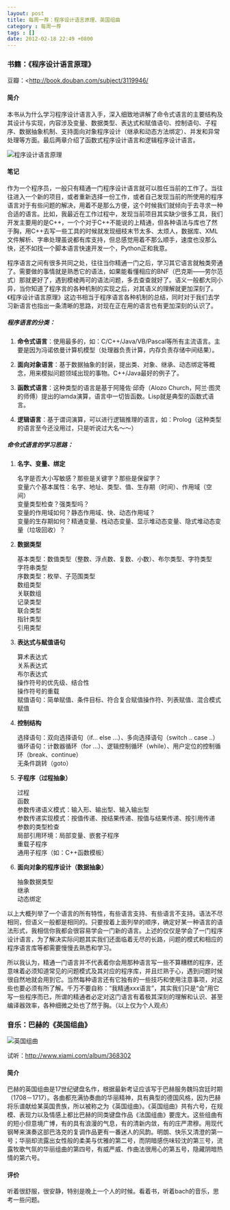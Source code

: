 ```yaml
---
layout: post
title: 每周一荐：程序设计语言原理、英国组曲
category : 每周一荐
tags : []
date: 2012-02-18 22:49 +0800
---
```


### 书籍：《程序设计语言原理》

豆瓣：<http://book.douban.com/subject/3119946/

#### 简介

本书从为什么学习程序设计语言入手，深入细致地讲解了命令式语言的主要结构及其设计与实现，内容涉及变量、数据类型、表达式和赋值语句、控制语句、子程序、数据抽象机制、支持面向对象程序设计（继承和动态方法绑定）、并发和异常处理等方面。最后两章介绍了函数式程序设计语言和逻辑程序设计语言。

![程序设计语言原理](/images/2012-02-18-1.jpg)

#### 笔记

作为一个程序员，一般只有精通一门程序设计语言就可以胜任当前的工作了。当往往进入一个新的项目，或者重新选择一份工作，或者自己发现当前的所使用的程序语言对于有些问题的解决，用着不是那么方便，这个时候我们就倾向于去寻求一种合适的语言。比如，我最近在工作过程中，发现当前项目其实缺少很多工具，我们开发主要用的是C++，一个个对于C++不能说的上精通，但各种语法与库也了然于胸，用C++去写一些工具的时候就发现细枝末节太多、太烦人，数据库、XML文件解析、字串处理虽说都有库支持，但总感觉用着不那么顺手，速度也没那么快，还不如找一个脚本语言快速开发一个，Python正和我意。

程序语言之间有很多共同之处，往往当你精通一门之后，学习其它语言就触类旁通了。需要做的事情就是熟悉它的语法，如果能看懂相应的BNF（巴克斯——劳尔范式）那就更好了，遇到模棱两可的语法问题，多去查查就好了。语义一般都大同小异，当你知道了程序言的各种机制的实现之后，对其语义的理解就更加深刻了。《程序设计语言原理》这边书相当于程序语言各种机制的总结，同时对于我们去学习新语言也指出一条清晰的思路，对现在正在用的语言也有更加深刻的认识了。

##### 程序语言的分类：

1. **命令式语言**：使用最多的，如：C/C++/Java/VB/Pascal等所有主流语言。主要是因为冯诺依曼计算机模型（处理器负责计算，内存负责存储中间结果）。

2. **面向对象语言**：基于数据抽象的封装，提出类、对象、继承、动态绑定等概念，用来模拟问题领域出现的事物。C++/Java最好的例子了。

3. **函数式语言**：这种类型的语言是基于阿隆佐·邱奇（Alozo Church，阿兰·图灵的师傅）提出的lamda演算，语言中一切皆函数。Lisp就是典型的函数式语言。

4. **逻辑语言**：基于谓词演算，可以进行逻辑推理的语言，如：Prolog（这种类型的语言至今还没用过，只是听说过大名～～）

##### 命令式语言的学习思路：

1. **名字、变量、绑定**

	名字是否大小写敏感？那些是关键字？那些是保留字？  
	变量六个基本属性：名字、地址、类型、值、生存期（时间）、作用域（空间）  
	变量类型检查？强类型吗？   
	变量的作用域如何？静态作用域、快、动态作用域？   
	变量的生存期如何？精通变量、栈动态变量、显示堆动态变量、隐式堆动态变量（垃圾回收）？  

2. **数据类型**

	基本类型：数值类型（整数、浮点数、复数、小数）、布尔类型、字符类型  
	字符串类型  
	序数类型：枚举、子范围类型  
	数组类型   
	关联数组  
	记录类型  
	联合类型  
	指针类型    
	引用类型  

3. **表达式与赋值语句**

	算术表达式  
	关系表达式  
	布尔表达式  
	操作符号的优先级、结合性  
	操作符号的重载  
	赋值语句：简单赋值、条件目标、符合复合赋值操作符、列表赋值、混合模式赋值  

4. **控制结构** 

	选择语句：双向选择语句（if… else …）、多向选择语句（switch .. case ..）  
	循环语句：计数器循环（for …）、逻辑控制循环（while）、用户定位的控制循环（break、continue）  
	无条件跳转（goto）  

5. **子程序（过程抽象）**

	过程  
	函数  
	参数传递语义模式：输入形、输出型、输入输出型  
	参数传递实现模式：按值传递、按结果传递、按值与结果传递、按引用传递  
	参数的类型检查  
	局部引用环境：局部变量、嵌套子程序  
	重载子程序  
	通用子程序（如：C++函数模板）  

6. **面向对象的程序设计（数据抽象）**

	抽象数据类型  
	继承  
	动态绑定  

以上大概列举了一个语言的所有特性，有些语言支持、有些语言不支持。语法不尽相同，但语义一般都是相同的。只要按着上面列举的顺序，确定好某一种语言的语法形式，我相信你我都会很容易学会一门新的语言。上述的仅仅是学会了一门程序设计语言，为了解决实际问题其实我们还面临着无尽的长路，问题的模式和相应的程序语言库等都需要慢慢去熟悉和学习。

所以我认为，精通一门语言并不代表着你会用那种语言写一些不算糟糕的程序，还意味着必须知道常见的问题模式及其对应的程序库，并且烂熟于心，遇到问题时候很自然地就会用到它。当然每种语言还有它独有的一些技巧和使用注意事项，对这些也要必须有所了解。千万不要自称：“我精通xxx语言”，其实我们只是“会”用它写一些程序而已，所谓的精通者必定对这门语言有着极其深刻的理解和认识、甚至编译器效率，各种细微之处也了然于胸。（以上仅为个人观点）

### 音乐：巴赫的《英国组曲》

![英国组曲](/images/2012-02-18-2.jpg)

试听：<http://www.xiami.com/album/368302>

#### 简介

巴赫的英国组曲是17世纪键盘名作，根据最新考证应该写于巴赫服务魏玛宫廷时期（1708－1717）。各曲都充满协奏曲的华丽精神，具有典型的德国风格，因为巴赫将乐谱献给某英国贵族，所以被称之为《英国组曲》。《英国组曲》共有六号，在规模、表现力以及情感上都比巴赫的同类键盘作品《法国组曲》要庞大。这些组曲有的短小但意境广博，有的具有浪漫的气息，有的清新内敛，有的庄严肃穆。用现代钢琴来演奏这部巴洛克的复调作品更有一番迷人的风韵。明朗、快乐又清澄的第一号；华丽却流露出女性般的柔美与优雅的第二号，而阴暗感伤味较沈的第三号，流露牧歌气氛的华丽组曲的第四号，有威严威、作曲法很用心的第五号，隐藏阴暗热情的第六号。

#### 评价

听着很舒服，很安静，特别是晚上一个人的时候。看着书，听着bach的音乐，思考一些问题。
